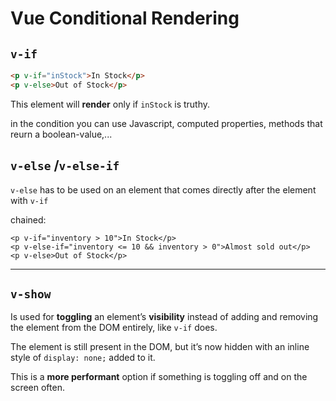 # Vue Conditional Rendering

## `v-if`

```html
<p v-if="inStock">In Stock</p>
<p v-else>Out of Stock</p>
```

This element will **render** only if `inStock` is truthy.

in the condition you can use Javascript, computed properties, methods that reurn a boolean-value,...

## `v-else` /`v-else-if`

`v-else` has to be used on an element that comes directly after the element with `v-if`

chained:

```vue
<p v-if="inventory > 10">In Stock</p>
<p v-else-if="inventory <= 10 && inventory > 0">Almost sold out</p>
<p v-else>Out of Stock</p>
```

---

## `v-show`

Is used for **toggling** an element’s **visibility** instead of adding and removing the element from the DOM entirely, like `v-if` does.

The element is still present in the DOM, but it’s now hidden with an inline style of `display: none;` added to it.

This is a **more performant** option if something is toggling off and on the screen often.
